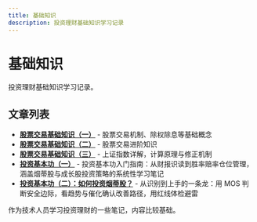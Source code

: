 ```yaml
---
title: 基础知识
description: 投资理财基础知识学习记录
---
```


# 基础知识

投资理财基础知识学习记录。

## 文章列表

- **[股票交易基础知识（一）](./stock01/)** - 股票交易机制、除权除息等基础概念
- **[股票交易基础知识（二）](./stock02/)** - 股票交易进阶知识
- **[股票交易基础知识（三）](./stock03/)** - 上证指数详解，计算原理与修正机制
- **[投资基本功（一）](./stock04/)** - 投资基本功入门指南：从财报识读到胜率赔率仓位管理，涵盖烟蒂股与成长股投资策略的系统性学习笔记
- **[投资基本功（二）：如何投资烟蒂股？](./stock05/)** - 从识别到上手的一条龙：用 MOS 判断安全边际，看趋势与催化确认改善路径，用红线体检避雷

作为技术人员学习投资理财的一些笔记，内容比较基础。